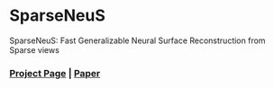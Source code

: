 # SparseNeuS
SparseNeuS: Fast Generalizable Neural Surface Reconstruction from Sparse views
### [Project Page](https://www.xxlong.site/SparseNeuS/) | [Paper](https://arxiv.org/pdf/2206.05737.pdf) 
